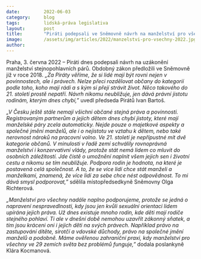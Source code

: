 ```yaml
---
date:         2022-06-03
category:     blog
tags:         lidská-práva legislativa  
layout:       post
title:        "Piráti podepsali ve Sněmovně návrh na manželství pro všechny: Všichni mají mít stejné povinnosti i práva"
image:        /assets/img/articles/2022/manzelstvi-pro-vsechny-2022.jpg
author:       
---
```


Praha, 3. června 2022 – Piráti dnes podepsali návrh na uzákonění manželství stejnopohlavních párů. Obdobný zákon předložili ve Sněmovně již v roce 2018. *„Za Piráty věříme, že si lidé mají být rovni nejen v povinnostech, ale i právech. Nelze přeci rozdělovat občany do kategorií podle toho, koho mají rádi a s kým si přejí strávit život. Něco takového do 21. století prostě nepatří. Návrh nikomu neubližuje, jen dává právní jistotu rodinám, kterým dnes chybí,”* uvedl předseda Pirátů Ivan Bartoš.  

*„V Česku ještě stále nemají všichni občané stejná práva a povinnosti. Registrovaným partnerům a jejich dětem dnes chybí jistoty, které mají manželské páry zcela automaticky. Nejde pouze o majetkové aspekty a společné jmění manželů, ale i o nejistotu ve vztahu k dětem, nebo také nerovnost nároků na pracovní volno. Ve 21. století je nepřípustné mít dvě kategorie občanů. V minulosti v řadě zemí schválily rovnoprávná manželství i konzervativní vlády, protože stát nemá lidem co mluvit do osobních záležitostí. Jde čistě o umožnění naplnit všem jejich sen i životní cestu a nikomu se tím neubližuje. Podpora rodin je hodnota, na které je postavená celá společnost. A to, že se více lidí chce stát manželi a manželkami, znamená, že více lidí za sebe chce nést odpovědnost. To mi dává smysl podporovat,”* sdělila místopředsedkyně Sněmovny Olga Richterová.

*„Manželství pro všechny nadále naplno podporujeme, protože se jedná o napravení nespravedlnosti, kdy jsou jen kvůli sexuální orientaci lidem upírána jejich práva. Už dnes existuje mnoho rodin, kde děti mají rodiče stejného pohlaví. Ti ale v dnešní době nemohou uzavřít zákonný sňatek, a tím jsou kráceni oni i jejich děti na svých právech. Například právo na zastupování dítěte, sirotčí a vdovské důchody, právo na společné jmění manželů a podobně. Máme ověřenou zahraniční praxi, kdy manželství pro všechny ve 29 zemích světa bez problémů funguje,”* dodala poslankyně Klára Kocmanová.
